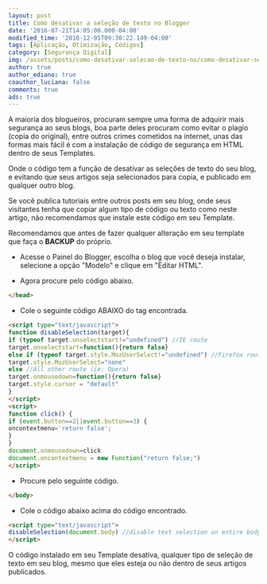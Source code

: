 ```yaml
---
layout: post
title: Como desativar a seleção de texto no Blogger
date: '2016-07-21T14:05:00.000-04:00'
modified_time: '2016-12-05T09:30:22.149-04:00'
tags: [Aplicação, Otimização, Códigos]
category: [Segurança Digital]
img: /assets/posts/como-desativar-selecao-de-texto-no/como-desativar-selecao-de-texto-no.jpg
author: true
author_ediano: true
coauthor_luciana: false
comments: true
ads: true
---
```


A maioria dos blogueiros, procuram sempre uma forma de adquirir mais segurança ao seus blogs, boa parte deles procuram como evitar o plagio (copia do original), entre outros crimes cometidos na internet, unas das formas mais fácil é com a instalação de código de segurança em HTML dentro de seus Templates.

Onde o código tem a função de desativar as seleções de texto do seu blog, e evitando que seus artigos seja selecionados para copia, e publicado em qualquer outro blog.

Se você publica tutoriais entre outros posts em seu blog, onde seus visitantes tenha que copiar algum tipo de código ou texto como neste artigo, não recomendamos que instale este código em seu Template.

Recomendamos que antes de fazer qualquer alteração em seu template que faça o <b>BACKUP</b> do próprio.

* Acesse o Painel do Blogger, escolha o blog que você deseja instalar, selecione a opção "Modelo" e clique em "Editar HTML".

* Agora procure pelo código abaixo. 

```html
</head>
```

* Cole o seguinte código ABAIXO do tag encontrada.

```html
<script type="text/javascript">
function disableSelection(target){
if (typeof target.onselectstart!="undefined") //IE route
target.onselectstart=function(){return false}
else if (typeof target.style.MozUserSelect!="undefined") //Firefox route
target.style.MozUserSelect="none"
else //All other route (ie: Opera)
target.onmousedown=function(){return false}
target.style.cursor = "default"
}
</script>
<script>
function click() {
if (event.button==2||event.button==3) {
oncontextmenu='return false';
}
}
document.onmousedown=click
document.oncontextmenu = new Function("return false;")
</script>
```

* Procure pelo seguinte código.

```html
</body>
```

* Cole o código abaixo acima do código encontrado.

```html
<script type="text/javascript">
disableSelection(document.body) //disable text selection on entire body of page
</script>
```

O código instalado em seu Template desativa, qualquer tipo de seleção de texto em seu blog, mesmo que eles esteja ou não dentro de seus artigos publicados.